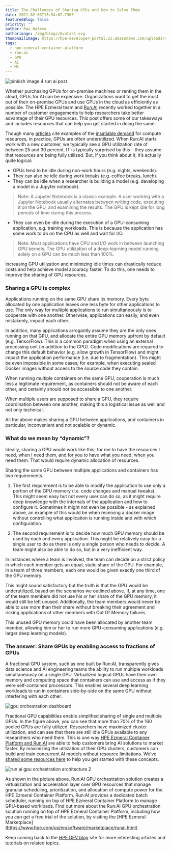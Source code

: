 ```yaml
---
title: The Challenges of Sharing GPUs and How to Solve Them
date: 2021-02-03T15:54:07.736Z
featuredBlog: false
priority: ""
author: Raz Haleva
authorimage: /img/blogs/Avatar1.svg
thumbnailimage: https://hpe-developer-portal.s3.amazonaws.com/uploads/media/2020/12/pinkish-image-4-run-ai-post-1612367610553.JPG
tags:
  - hpe-ezmeral-container-platform
  - run:ai
  - GPU
  - AI
  - ML
---
```

![pinkish image 4 run ai post](https://hpe-developer-portal.s3.amazonaws.com/uploads/media/2020/12/pinkish-image-4-run-ai-post-1612367610553.JPG)

Whether purchasing GPUs for on-premise machines or renting them in the cloud, GPUs for AI can be expensive. Organizations want to get the most out of their on-premise GPUs and use GPUs in the cloud as efficiently as possible. The HPE Ezmeral team and [Run:AI](http://www.run.ai/) recently worked together in a number of customer engagements to help researchers take better advantage of their GPU resources. This post offers some of our takeaways and includes resources that can help you get started in doing the same. 

Though many [articles](https://www.zdnet.com/article/facebooks-latest-giant-language-ai-hits-computing-wall-at-500-nvidia-gpus/) cite examples of the [insatiable demand](https://syncedreview.com/2018/05/17/ai-doubling-its-compute-every-3-5-months/) for compute resources, in practice, GPUs are often underutilized. When Run:AI starts work with a new customer, we typically see a GPU utilization rate of between 25 and 30 percent. IT is typically surprised by this – they assume that resources are being fully utilized. But, if you think about it, it’s actually quite logical:
* GPUs tend to be idle during non-work hours (e.g. nights, weekends).
* They can also be idle during work breaks (e.g. coffee breaks, lunch).
* They can be idle when a researcher is building a model (e.g. developing a model in a Jupyter notebook).
>Note: A Jupyter Notebook is a classic example. A user working with a Jupyter Notebook usually alternates between writing code, executing it on the GPU, and examining the results. The GPU is kept idle for long periods of time during this process.
* They can even be idle during the execution of a GPU-consuming application, e.g. training workloads. This is because the application has some work to do on the CPU as well and wait for I/O.
>Note: Most applications have CPU and I/O work in between launching GPU kernels. The GPU utilization of a deep-learning model running solely on a GPU can be much less than 100%.

Increasing GPU utilization and minimizing idle times can drastically reduce costs and help achieve model accuracy faster. To do this, one needs to improve the sharing of GPU resources. 

### Sharing a GPU is complex
Applications running on the same GPU share its memory. Every byte allocated by one application leaves one less byte for other applications to use. The only way for multiple applications to run simultaneously is to cooperate with one another. Otherwise, applications can easily, and even mistakenly, impact each other.

In addition, many applications arrogantly assume they are the only ones running on that GPU, and allocate the entire GPU memory upfront by default (e.g. TensorFlow). This is a common paradigm when using an external processing unit (in addition to the CPU). Code modifications are required to change this default behavior (e.g. allow growth in TensorFlow) and might impact the application performance (i.e. due to fragmentation). This might be even impossible in some cases; for example, when executing sealed Docker images without access to the source code they contain.

When running multiple containers on the same GPU, cooperation is much less a legitimate requirement, as containers should not be aware of each other, and certainly should not be accessible to one another.

When multiple users are supposed to share a GPU, they require coordination between one another, making this a logistical issue as well and not only technical.

All the above makes sharing a GPU between applications, and containers in particular, inconvenient and not scalable or dynamic.

### What do we mean by “dynamic”?
Ideally, sharing a GPU would work like this; for me to have the resources I need, when I need them, and for you to have what you need, when you need them. That would require dynamic allocation of resources. 

Sharing the same GPU between multiple applications and containers has two requirements.

1. The first requirement is to be able to modify the application to use only a portion of the GPU memory (i.e. code changes and manual tweaks). This might seem easy but not every user can do so, as it might require deep knowledge with the internals of the application and how to configure it. Sometimes it might not even be possible - as explained above, an example of this would be when receiving a docker image without controlling what application is running inside and with which configuration.

2. The second requirement is to decide how much GPU memory should be used by each and every application. This might be relatively easy for a single user to do as there is only a single person who needs to decide. A team might also be able to do so, but in a very inefficient way.

In instances where a team is involved, the team can decide on a strict policy in which each member gets an equal, static share of the GPU. For example, in a team of three members, each one would be given exactly one third of the GPU memory.

This might sound satisfactory but the truth is that the GPU would be underutilized, based on the scenarios we outlined above. If, at any time, one of the team members did not use his or her share of the GPU memory, it would still be left unused. Additionally, the team members would never be able to use more than their share without breaking their agreement and risking applications of other members with Out Of Memory failures.

This unused GPU memory could have been allocated by another team member, allowing him or her to run more GPU-consuming applications (e.g. larger deep learning models).

### The answer: Share GPUs by enabling access to fractions of GPUs

A fractional GPU system, such as one built by Run:AI, transparently gives data science and AI engineering teams the ability to run multiple workloads simultaneously on a single GPU. Virtualized logical GPUs have their own memory and computing space that containers can use and access as if they were self-contained processors. This enables several deep learning workloads to run in containers side-by-side on the same GPU without interfering with each other. 




![gpu orchestration dashboard](https://hpe-developer-portal.s3.amazonaws.com/uploads/media/2020/12/gpu-orchestration-dashboard-1612369520951.png)

Fractional GPU capabilities enable simplified sharing of single and multiple GPUs. In the figure above, you can see that more than 70% of the 160 pooled GPUs are fully utilized. Researchers have maximized cluster utilization, and can see that there are still idle GPUs available to any researchers who need them. This is one way [HPE Ezmeral Container Platform and Run:AI](https://www.hpe.com/us/en/software/marketplace/runai.html) are able to help customers bring AI solutions to market faster. By maximizing the utilization of their GPU clusters, customers can build and train concurrent AI models without resource limitations. We’ve [shared some resources here](https://docs.run.ai/Researcher/Walkthroughs/walkthrough-fractions/) to help you get started with these concepts.

![run ai gpu orchestration architecture 2](https://hpe-developer-portal.s3.amazonaws.com/uploads/media/2020/12/run-ai-gpu-orchestration-architecture-2-1612435001011.jpg)

As shown in the picture above, Run:AI GPU orchestration solution creates a virtualization and acceleration layer over GPU resources that manage granular scheduling, prioritization, and allocation of compute power for the HPE Ezmeral Container Platform. Run:AI provides a dedicated batch scheduler, running on top of HPE Ezmeral Container Platform to manage GPU-based workloads. Find out more about the Run:AI GPU orchestration solution running on top of HPE Ezmeral Container Platform, including how you can get a free trial of the solution, by visiting the [HPE Ezmeral Marketplace] (https://www.hpe.com/us/en/software/marketplace/runai.html).

Keep coming back to the [HPE DEV blog](/blog) site for more interesting articles and tutorials on related topics.
